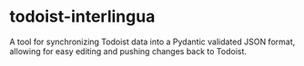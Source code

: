 # todoist-interlingua
A tool for synchronizing Todoist data into a Pydantic validated JSON format, allowing for easy editing and pushing changes back to Todoist.

